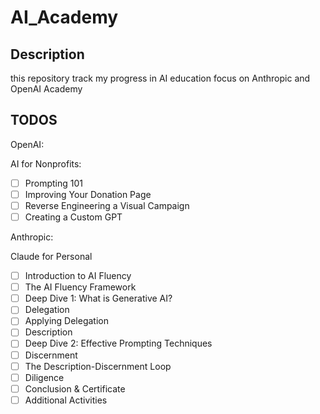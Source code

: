 # AI_Academy

## Description

this repository track my progress in AI education focus on Anthropic and OpenAI Academy

## TODOS

OpenAI:

AI for Nonprofits:

- [ ] Prompting 101
- [ ] Improving Your Donation Page
- [ ] Reverse Engineering a Visual Campaign
- [ ] Creating a Custom GPT

Anthropic:

Claude for Personal

- [ ] Introduction to AI Fluency
- [ ] The AI Fluency Framework
- [ ] Deep Dive 1: What is Generative AI?
- [ ] Delegation
- [ ] Applying Delegation
- [ ] Description
- [ ] Deep Dive 2: Effective Prompting Techniques
- [ ] Discernment
- [ ] The Description-Discernment Loop
- [ ] Diligence
- [ ] Conclusion & Certificate
- [ ] Additional Activities
